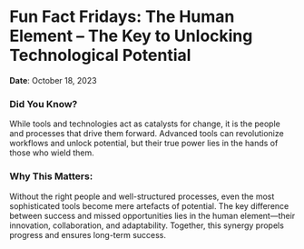 # Fun Fact Fridays: The Human Element – The Key to Unlocking Technological Potential

**Date**: October 18, 2023  

### Did You Know?  
While tools and technologies act as catalysts for change, it is the people and processes that drive them forward. Advanced tools can revolutionize workflows and unlock potential, but their true power lies in the hands of those who wield them.

### Why This Matters:
Without the right people and well-structured processes, even the most sophisticated tools become mere artefacts of potential. The key difference between success and missed opportunities lies in the human element—their innovation, collaboration, and adaptability. Together, this synergy propels progress and ensures long-term success.
